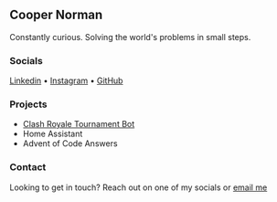 ## Cooper Norman

Constantly curious. Solving the world's problems in small steps.

### Socials

[Linkedin](https://www.linkedin.com/in/cooper-norman-b48a9b66) • 
[Instagram](https://instagram.com/coopernorman?r=nametag) • 
[GitHub](https://github.com/CooperN)


### Projects

- [Clash Royale Tournament Bot](https://github.com/CooperN/Clash-Tournament-Discord-Bot)
- Home Assistant
- Advent of Code Answers

### Contact

Looking to get in touch? Reach out on one of my socials or [email me](mailto:myemail@gmail.com)
